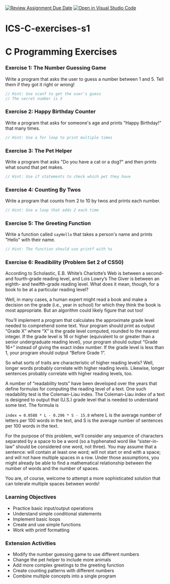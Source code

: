 [![Review Assignment Due Date](https://classroom.github.com/assets/deadline-readme-button-22041afd0340ce965d47ae6ef1cefeee28c7c493a6346c4f15d667ab976d596c.svg)](https://classroom.github.com/a/9Am_oHl5)
[![Open in Visual Studio Code](https://classroom.github.com/assets/open-in-vscode-2e0aaae1b6195c2367325f4f02e2d04e9abb55f0b24a779b69b11b9e10269abc.svg)](https://classroom.github.com/online_ide?assignment_repo_id=21209701&assignment_repo_type=AssignmentRepo)
# ICS-C-exercises-s1

# C Programming Exercises

### Exercise 1: The Number Guessing Game
Write a program that asks the user to guess a number between 1 and 5. Tell them if they got it right or wrong!
```c
// Hint: Use scanf to get the user's guess
// The secret number is 3
```

### Exercise 2: Happy Birthday Counter
Write a program that asks for someone's age and prints "Happy Birthday!" that many times.
```c
// Hint: Use a for loop to print multiple times
```

### Exercise 3: The Pet Helper
Write a program that asks "Do you have a cat or a dog?" and then prints what sound that pet makes.
```c
// Hint: Use if statements to check which pet they have
```

### Exercise 4: Counting By Twos
Write a program that counts from 2 to 10 by twos and prints each number.
```c
// Hint: Use a loop that adds 2 each time
```

### Exercise 5: The Greeting Function
Write a function called `sayHello` that takes a person's name and prints "Hello" with their name.
```c
// Hint: The function should use printf with %s
```

### Exercise 6: Readibility (Problem Set 2 of CS50)
According to Scholastic, E.B. White’s Charlotte’s Web is between a second- and fourth-grade reading level, and Lois Lowry’s The Giver is between an eighth- and twelfth-grade reading level. What does it mean, though, for a book to be at a particular reading level?

Well, in many cases, a human expert might read a book and make a decision on the grade (i.e., year in school) for which they think the book is most appropriate. But an algorithm could likely figure that out too!

You’ll implement a program that calculates the approximate grade level needed to comprehend some text. 
Your program should print as output “Grade X” where “X” is the grade level computed, rounded to the nearest integer. 
If the grade level is 16 or higher (equivalent to or greater than a senior undergraduate reading level), your program should output “Grade 16+” instead of giving the exact index number. 
If the grade level is less than 1, your program should output “Before Grade 1”.

So what sorts of traits are characteristic of higher reading levels? 
Well, longer words probably correlate with higher reading levels. Likewise, 
longer sentences probably correlate with higher reading levels, too.

A number of “readability tests” have been developed over the years that define formulas for computing the reading level of a text. 
One such readability test is the Coleman-Liau index. 
The Coleman-Liau index of a text is designed to output that (U.S.) grade level that is needed to understand some text. The formula is

```index = 0.0588 * L - 0.296 * S - 15.8```
where L is the average number of letters per 100 words in the text, and S is the average number of sentences per 100 words in the text.

For the purpose of this problem, we’ll consider any sequence of characters separated by a space to be a word (so a hyphenated word like “sister-in-law” should be considered one word, not three). 
You may assume that a sentence:
will contain at least one word;
will not start or end with a space; and
will not have multiple spaces in a row.
Under those assumptions, you might already be able to find a mathematical relationship between the number of words and the number of spaces.

You are, of course, welcome to attempt a more sophisticated solution that can tolerate multiple spaces between words! 

### Learning Objectives
- Practice basic input/output operations
- Understand simple conditional statements
- Implement basic loops
- Create and use simple functions
- Work with printf formatting


### Extension Activities
- Modify the number guessing game to use different numbers
- Change the pet helper to include more animals
- Add more complex greetings to the greeting function
- Create counting patterns with different numbers
- Combine multiple concepts into a single program

